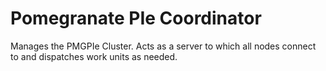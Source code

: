 # Pomegranate PIe Coordinator

Manages the PMGPIe Cluster. Acts as a server to which all nodes connect to and dispatches work units as needed.
